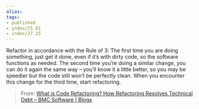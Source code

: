 ```yaml
---
alias:
tags:
- published
- index/25.01
- index/27.15
---
```


Refactor in accordance with the Rule of 3:
The first time you are doing something, just get it done, even if it’s with dirty code, so the software functions as needed.
The second time you’re doing a similar change, you can do it again the same way – you’ll know it a little better, so you may be speedier but the code still won’t be perfectly clean.
When you encounter this change for the third time, start refactoring.

> From: [What is Code Refactoring? How Refactoring Resolves Technical Debt – BMC Software | Blogs](https://www.bmc.com/blogs/code-refactoring-explained/)


